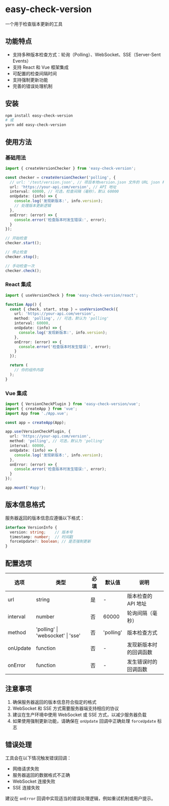 # easy-check-version

一个用于检查版本更新的工具

## 功能特点

- 支持多种版本检查方式：轮询（Polling）、WebSocket、SSE（Server-Sent Events）
- 支持 React 和 Vue 框架集成
- 可配置的检查间隔时间
- 支持强制更新功能
- 完善的错误处理机制

## 安装

```bash
npm install easy-check-version
# 或
yarn add easy-check-version
```

## 使用方法

### 基础用法

```typescript
import { createVersionChecker } from 'easy-check-version';

const checker = createVersionChecker('polling', {
  // url: '/test/version.json', // 项目本地version.json 文件的 URL json 格式为 { version: '1.0.0', timestamp: 1234567890, forceUpdate: true }
  url: 'https://your-api.com/version', // API 地址
  interval: 60000, // 可选，检查间隔（毫秒），默认 60000
  onUpdate: (info) => {
    console.log('发现新版本:', info.version);
    // 处理版本更新逻辑
  },
  onError: (error) => {
    console.error('检查版本时发生错误:', error);
  }
});

// 开始检查
checker.start();

// 停止检查
checker.stop();

// 手动检查一次
checker.check();
```

### React 集成

```typescript
import { useVersionCheck } from 'easy-check-version/react';

function App() {
  const { check, start, stop } = useVersionCheck({
    url: 'https://your-api.com/version',
    method: 'polling', // 可选，默认为 'polling'
    interval: 60000,
    onUpdate: (info) => {
      console.log('发现新版本:', info.version);
    },
    onError: (error) => {
      console.error('检查版本时发生错误:', error);
    }
  });

  return (
    // 你的组件内容
  );
}
```

### Vue 集成

```typescript
import { VersionCheckPlugin } from 'easy-check-version/vue';
import { createApp } from 'vue';
import App from './App.vue';

const app = createApp(App);

app.use(VersionCheckPlugin, {
  url: 'https://your-api.com/version',
  method: 'polling', // 可选，默认为 'polling'
  interval: 60000,
  onUpdate: (info) => {
    console.log('发现新版本:', info.version);
  },
  onError: (error) => {
    console.error('检查版本时发生错误:', error);
  }
});

app.mount('#app');
```

## 版本信息格式

服务器返回的版本信息应遵循以下格式：

```typescript
interface VersionInfo {
  version: string;    // 版本号
  timestamp: number;  // 时间戳
  forceUpdate?: boolean; // 是否强制更新
}
```

## 配置选项

| 选项 | 类型 | 必填 | 默认值 | 说明 |
|------|------|------|--------|------|
| url | string | 是 | - | 版本检查的 API 地址 |
| interval | number | 否 | 60000 | 轮询间隔（毫秒） |
| method | 'polling' \| 'websocket' \| 'sse' | 否 | 'polling' | 版本检查方式 |
| onUpdate | function | 否 | - | 发现新版本时的回调函数 |
| onError | function | 否 | - | 发生错误时的回调函数 |

## 注意事项

1. 确保服务器返回的版本信息符合指定的格式
2. WebSocket 和 SSE 方式需要服务器端支持相应的协议
3. 建议在生产环境中使用 WebSocket 或 SSE 方式，以减少服务器负载
4. 如果使用强制更新功能，请确保在 `onUpdate` 回调中正确处理 `forceUpdate` 标志

## 错误处理

工具会在以下情况触发错误回调：

- 网络请求失败
- 服务器返回的数据格式不正确
- WebSocket 连接失败
- SSE 连接失败

建议在 `onError` 回调中实现适当的错误处理逻辑，例如重试机制或用户提示。
